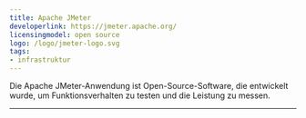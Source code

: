 ```yaml
---
title: Apache JMeter
developerlink: https://jmeter.apache.org/
licensingmodel: open source
logo: /logo/jmeter-logo.svg
tags:
- infrastruktur
---
```

Die Apache JMeter-Anwendung ist Open-Source-Software, die entwickelt wurde, um  Funktionsverhalten zu testen und die Leistung zu messen.

---
